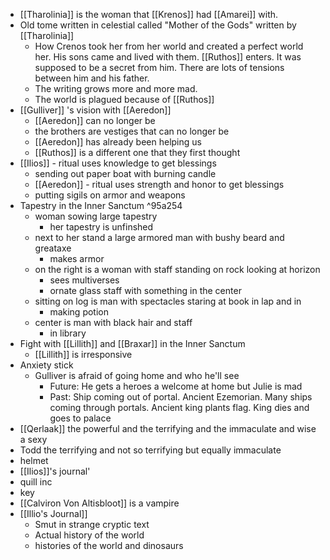 - [[Tharolinia]] is the woman that [[Krenos]] had [[Amarei]] with.
- Old tome written in celestial called "Mother of the Gods" written by [[Tharolinia]]
     - How Crenos took her from her world and created a perfect world her. His sons came and lived with them. [[Ruthos]] enters. It was supposed to be a secret from him. There are lots of tensions between him and his father.
     - The writing grows more and more mad.
     - The world is plagued because of [[Ruthos]]
- [[Gulliver]] 's vision with [[Aeredon]]
     - [[Aeredon]] can no longer be
     - the brothers are vestiges that can no longer be
     - [[Aeredon]] has already been helping us
     - [[Ruthos]] is a different one that they first thought
- [[Ilios]] - ritual uses knowledge to get blessings
     - sending out paper boat with burning candle
     - [[Aeredon]] - ritual uses strength and honor to get blessings
     - putting sigils on armor and weapons
- Tapestry in the Inner Sanctum ^95a254
     - woman sowing large tapestry
          - her tapestry is unfinshed
     - next to her stand a large armored man with bushy beard and greataxe
          - makes armor
     - on the right is a woman with staff standing on rock looking at horizon
          - sees multiverses
          - ornate glass staff with something in the center
     - sitting on log is man with spectacles staring at book in lap and in
          - making potion
     - center is man with black hair and staff
          - in library
- Fight with [[Lillith]] and [[Braxar]] in the Inner Sanctum
     - [[Lillith]] is irresponsive
- Anxiety stick
	- Gulliver is afraid of going home and who he'll see
		- Future: He gets a heroes a welcome at home but Julie is mad
		- Past: Ship coming out of portal. Ancient Ezemorian. Many ships coming through portals. Ancient king plants flag. King dies and goes to palace
- [[Qerlaak]] the powerful and the terrifying and the immaculate and wise a sexy
- Todd the terrifying and not so terrifying but equally immaculate
- helmet
- [[Ilios]]'s journal' 
- quill inc
- key 
- [[Calviron Von Altisbloot]] is a vampire
- [[Illio's Journal]]
	- Smut in strange cryptic text
	- Actual history of the world
	- histories of the world and dinosaurs